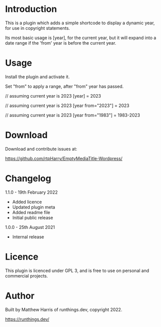 # Introduction
This is a plugin which adds a simple shortcode to display a dynamic
year, for use in copyright statements.

Its most basic usage is [year], for the current year, but it will expand
into a date range if the 'from' year is before the current year.

# Usage
Install the plugin and activate it.

Set "from" to apply a range, after "from" year has passed.

// assuming current year is 2023
[year] = 2023

// assuming current year is 2023
[year from="2023"] = 2023

// assuming current year is 2023
[year from="1983"] = 1983-2023

# Download
Download and contribute issues at:

https://github.com/rtpHarry/EmptyMediaTitle-Wordpress/

# Changelog
1.1.0 - 19th February 2022
  - Added licence
  - Updated plugin meta
  - Added readme file
  - Initial public release

1.0.0 - 25th August 2021
  - Internal release

# Licence
This plugin is licenced under GPL 3, and is free to use on personal and 
commercial projects.

# Author
Built by Matthew Harris of runthings.dev, copyright 2022.

https://runthings.dev/
